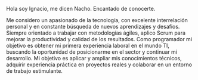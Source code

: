 Hola soy Ignacio, me dicen Nacho. Encantado de conocerte.

Me considero un apasionado de la tecnología, con excelente interrelación personal
y en constante búsqueda de nuevos aprendizajes y desafios. Siempre orientado a trabajar
con metodologías ágiles, aplico Scrum para mejorar la productividad y calidad de los resultados.
Como programador mi objetivo es obtener mi primera experiencia laboral en el mundo TI,
buscando la oportunidad de posicionarme en el sector y continuar mi desarrollo.
Mi objetivo es aplicar y ampliar mis conocimientos técnicos, adquirir experiencia 
práctica en proyectos reales y colaborar en un entorno de trabajo estimulante.
